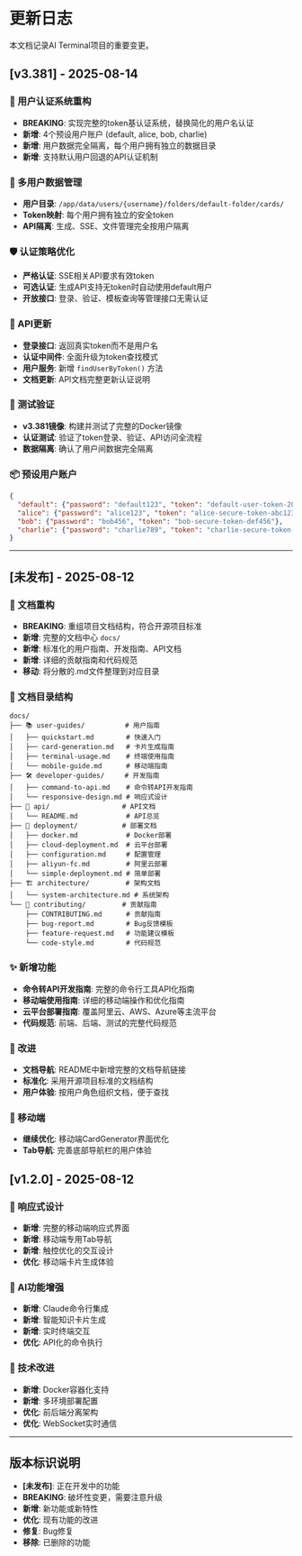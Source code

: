 # 更新日志

本文档记录AI Terminal项目的重要变更。

## [v3.381] - 2025-08-14

### 🔐 用户认证系统重构
- **BREAKING**: 实现完整的token基认证系统，替换简化的用户名认证
- **新增**: 4个预设用户账户 (default, alice, bob, charlie)
- **新增**: 用户数据完全隔离，每个用户拥有独立的数据目录
- **新增**: 支持默认用户回退的API认证机制

### 📁 多用户数据管理
- **用户目录**: `/app/data/users/{username}/folders/default-folder/cards/`
- **Token映射**: 每个用户拥有独立的安全token
- **API隔离**: 生成、SSE、文件管理完全按用户隔离

### 🛡️ 认证策略优化  
- **严格认证**: SSE相关API要求有效token
- **可选认证**: 生成API支持无token时自动使用default用户
- **开放接口**: 登录、验证、模板查询等管理接口无需认证

### 🔧 API更新
- **登录接口**: 返回真实token而不是用户名
- **认证中间件**: 全面升级为token查找模式
- **用户服务**: 新增 `findUserByToken()` 方法
- **文档更新**: API文档完整更新认证说明

### 🧪 测试验证
- **v3.381镜像**: 构建并测试了完整的Docker镜像
- **认证测试**: 验证了token登录、验证、API访问全流程
- **数据隔离**: 确认了用户间数据完全隔离

### 📦 预设用户账户
```json
{
  "default": {"password": "default123", "token": "default-user-token-2025"},
  "alice": {"password": "alice123", "token": "alice-secure-token-abc123"},
  "bob": {"password": "bob456", "token": "bob-secure-token-def456"},
  "charlie": {"password": "charlie789", "token": "charlie-secure-token-ghi789"}
}
```

---

## [未发布] - 2025-08-12

### 📖 文档重构
- **BREAKING**: 重组项目文档结构，符合开源项目标准
- **新增**: 完整的文档中心 `docs/`
- **新增**: 标准化的用户指南、开发指南、API文档
- **新增**: 详细的贡献指南和代码规范
- **移动**: 将分散的.md文件整理到对应目录

### 📁 文档目录结构
```
docs/
├── 📚 user-guides/          # 用户指南
│   ├── quickstart.md        # 快速入门
│   ├── card-generation.md   # 卡片生成指南
│   ├── terminal-usage.md    # 终端使用指南
│   └── mobile-guide.md      # 移动端指南
├── 🛠️ developer-guides/     # 开发指南
│   ├── command-to-api.md    # 命令转API开发指南
│   └── responsive-design.md # 响应式设计
├── 🔌 api/                  # API文档
│   └── README.md            # API总览
├── 🚀 deployment/           # 部署文档
│   ├── docker.md            # Docker部署
│   ├── cloud-deployment.md  # 云平台部署
│   ├── configuration.md     # 配置管理
│   ├── aliyun-fc.md         # 阿里云部署
│   └── simple-deployment.md # 简单部署
├── 🏗️ architecture/         # 架构文档
│   └── system-architecture.md # 系统架构
└── 🤝 contributing/         # 贡献指南
    ├── CONTRIBUTING.md      # 贡献指南
    ├── bug-report.md        # Bug反馈模板
    ├── feature-request.md   # 功能建议模板
    └── code-style.md        # 代码规范
```

### ✨ 新增功能
- **命令转API开发指南**: 完整的命令行工具API化指南
- **移动端使用指南**: 详细的移动端操作和优化指南
- **云平台部署指南**: 覆盖阿里云、AWS、Azure等主流平台
- **代码规范**: 前端、后端、测试的完整代码规范

### 🔄 改进
- **文档导航**: README中新增完整的文档导航链接
- **标准化**: 采用开源项目标准的文档结构
- **用户体验**: 按用户角色组织文档，便于查找

### 📱 移动端
- **继续优化**: 移动端CardGenerator界面优化
- **Tab导航**: 完善底部导航栏的用户体验

## [v1.2.0] - 2025-08-12

### 🎨 响应式设计
- **新增**: 完整的移动端响应式界面
- **新增**: 移动端专用Tab导航
- **新增**: 触控优化的交互设计
- **优化**: 移动端卡片生成体验

### 🤖 AI功能增强
- **新增**: Claude命令行集成
- **新增**: 智能知识卡片生成
- **新增**: 实时终端交互
- **优化**: API化的命令执行

### 🔧 技术改进
- **新增**: Docker容器化支持
- **新增**: 多环境部署配置
- **优化**: 前后端分离架构
- **优化**: WebSocket实时通信

---

## 版本标识说明

- **[未发布]**: 正在开发中的功能
- **BREAKING**: 破坏性变更，需要注意升级
- **新增**: 新功能或新特性
- **优化**: 现有功能的改进
- **修复**: Bug修复
- **移除**: 已删除的功能